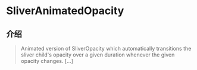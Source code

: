 # SliverAnimatedOpacity

## 介绍

> Animated version of SliverOpacity which automatically transitions the sliver child's opacity over a given duration whenever the given opacity changes. [...]
